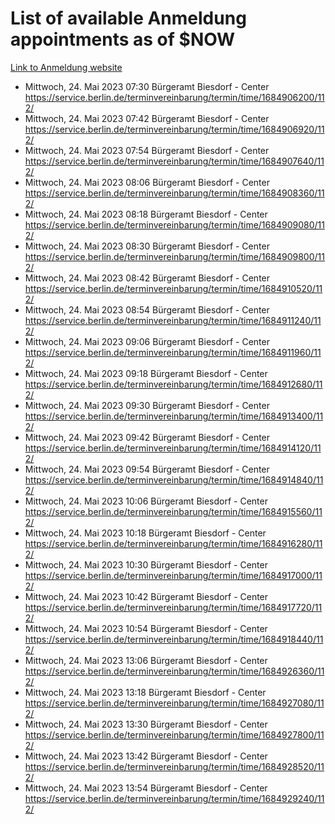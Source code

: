 # List of available Anmeldung appointments as of $NOW
[Link to Anmeldung website](https://service.berlin.de/terminvereinbarung/termin/tag.php?termin=1&anliegen[]=120686&dienstleisterlist=122210,122217,327316,122219,327312,122227,327314,122231,327346,122243,327348,122254,122252,329742,122260,329745,122262,329748,122271,327278,122273,327274,122277,327276,330436,122280,327294,122282,327290,122284,327292,122291,327270,122285,327266,122286,327264,122296,327268,150230,329760,122297,327286,122294,327284,122312,329763,122314,329775,122304,327330,122311,327334,122309,327332,317869,122281,327352,122279,329772,122283,122276,327324,122274,327326,122267,329766,122246,327318,122251,327320,122257,327322,122208,327298,122226,327300&herkunft=http%3A%2F%2Fservice.berlin.de%2Fdienstleistung%2F120686%2F)
- Mittwoch, 24. Mai 2023 07:30 Bürgeramt Biesdorf - Center https://service.berlin.de/terminvereinbarung/termin/time/1684906200/112/
- Mittwoch, 24. Mai 2023 07:42 Bürgeramt Biesdorf - Center https://service.berlin.de/terminvereinbarung/termin/time/1684906920/112/
- Mittwoch, 24. Mai 2023 07:54 Bürgeramt Biesdorf - Center https://service.berlin.de/terminvereinbarung/termin/time/1684907640/112/
- Mittwoch, 24. Mai 2023 08:06 Bürgeramt Biesdorf - Center https://service.berlin.de/terminvereinbarung/termin/time/1684908360/112/
- Mittwoch, 24. Mai 2023 08:18 Bürgeramt Biesdorf - Center https://service.berlin.de/terminvereinbarung/termin/time/1684909080/112/
- Mittwoch, 24. Mai 2023 08:30 Bürgeramt Biesdorf - Center https://service.berlin.de/terminvereinbarung/termin/time/1684909800/112/
- Mittwoch, 24. Mai 2023 08:42 Bürgeramt Biesdorf - Center https://service.berlin.de/terminvereinbarung/termin/time/1684910520/112/
- Mittwoch, 24. Mai 2023 08:54 Bürgeramt Biesdorf - Center https://service.berlin.de/terminvereinbarung/termin/time/1684911240/112/
- Mittwoch, 24. Mai 2023 09:06 Bürgeramt Biesdorf - Center https://service.berlin.de/terminvereinbarung/termin/time/1684911960/112/
- Mittwoch, 24. Mai 2023 09:18 Bürgeramt Biesdorf - Center https://service.berlin.de/terminvereinbarung/termin/time/1684912680/112/
- Mittwoch, 24. Mai 2023 09:30 Bürgeramt Biesdorf - Center https://service.berlin.de/terminvereinbarung/termin/time/1684913400/112/
- Mittwoch, 24. Mai 2023 09:42 Bürgeramt Biesdorf - Center https://service.berlin.de/terminvereinbarung/termin/time/1684914120/112/
- Mittwoch, 24. Mai 2023 09:54 Bürgeramt Biesdorf - Center https://service.berlin.de/terminvereinbarung/termin/time/1684914840/112/
- Mittwoch, 24. Mai 2023 10:06 Bürgeramt Biesdorf - Center https://service.berlin.de/terminvereinbarung/termin/time/1684915560/112/
- Mittwoch, 24. Mai 2023 10:18 Bürgeramt Biesdorf - Center https://service.berlin.de/terminvereinbarung/termin/time/1684916280/112/
- Mittwoch, 24. Mai 2023 10:30 Bürgeramt Biesdorf - Center https://service.berlin.de/terminvereinbarung/termin/time/1684917000/112/
- Mittwoch, 24. Mai 2023 10:42 Bürgeramt Biesdorf - Center https://service.berlin.de/terminvereinbarung/termin/time/1684917720/112/
- Mittwoch, 24. Mai 2023 10:54 Bürgeramt Biesdorf - Center https://service.berlin.de/terminvereinbarung/termin/time/1684918440/112/
- Mittwoch, 24. Mai 2023 13:06 Bürgeramt Biesdorf - Center https://service.berlin.de/terminvereinbarung/termin/time/1684926360/112/
- Mittwoch, 24. Mai 2023 13:18 Bürgeramt Biesdorf - Center https://service.berlin.de/terminvereinbarung/termin/time/1684927080/112/
- Mittwoch, 24. Mai 2023 13:30 Bürgeramt Biesdorf - Center https://service.berlin.de/terminvereinbarung/termin/time/1684927800/112/
- Mittwoch, 24. Mai 2023 13:42 Bürgeramt Biesdorf - Center https://service.berlin.de/terminvereinbarung/termin/time/1684928520/112/
- Mittwoch, 24. Mai 2023 13:54 Bürgeramt Biesdorf - Center https://service.berlin.de/terminvereinbarung/termin/time/1684929240/112/
